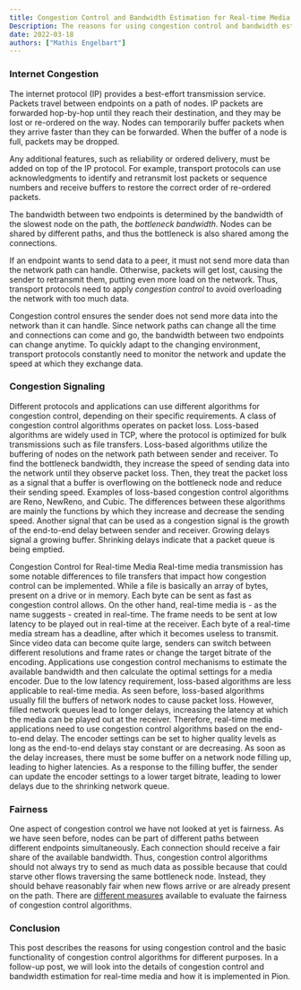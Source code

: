 ```yaml
---
title: Congestion Control and Bandwidth Estimation for Real-time Media
Description: The reasons for using congestion control and bandwidth estimation
date: 2022-03-18
authors: ["Mathis Engelbart"]
---
```


### Internet Congestion

The internet protocol (IP) provides a best-effort transmission service. Packets
travel between endpoints on a path of nodes. IP packets are forwarded hop-by-hop
until they reach their destination, and they may be lost or re-ordered on the
way. Nodes can temporarily buffer packets when they arrive faster than they can
be forwarded. When the buffer of a node is full, packets may be dropped.

Any additional features, such as reliability or ordered delivery, must be added
on top of the IP protocol. For example, transport protocols can use
acknowledgments to identify and retransmit lost packets or sequence numbers and
receive buffers to restore the correct order of re-ordered packets. 

The bandwidth between two endpoints is determined by the bandwidth of the
slowest node on the path, the *bottleneck bandwidth*. Nodes can be shared by
different paths, and thus the bottleneck is also shared among the connections.

If an endpoint wants to send data to a peer, it must not send more data than the
network path can handle. Otherwise, packets will get lost, causing the sender to
retransmit them, putting even more load on the network. Thus, transport
protocols need to apply *congestion control* to avoid overloading the network
with too much data.

Congestion control ensures the sender does not send more data into the network
than it can handle. Since network paths can change all the time and connections
can come and go, the bandwidth between two endpoints can change anytime. To
quickly adapt to the changing environment, transport protocols constantly need
to monitor the network and update the speed at which they exchange data.

### Congestion Signaling

Different protocols and applications can use different algorithms for congestion
control, depending on their specific requirements. A class of congestion control
algorithms operates on packet loss. Loss-based algorithms are widely used in
TCP, where the protocol is optimized for bulk transmissions such as file
transfers. Loss-based algorithms utilize the buffering of nodes on the network
path between sender and receiver. To find the bottleneck bandwidth, they
increase the speed of sending data into the network until they observe packet
loss. Then, they treat the packet loss as a signal that a buffer is overflowing
on the bottleneck node and reduce their sending speed. Examples of loss-based
congestion control algorithms are Reno, NewReno, and Cubic. The differences
between these algorithms are mainly the functions by which they increase and
decrease the sending speed. Another signal that can be used as a congestion
signal is the growth of the end-to-end delay between sender and receiver.
Growing delays signal a growing buffer. Shrinking delays indicate that a packet
queue is being emptied.

Congestion Control for Real-time Media Real-time media transmission has some
notable differences to file transfers that impact how congestion control can be
implemented. While a file is basically an array of bytes, present on a drive or
in memory. Each byte can be sent as fast as congestion control allows. On the
other hand, real-time media is - as the name suggests - created in real-time.
The frame needs to be sent at low latency to be played out in real-time at the
receiver. Each byte of a real-time media stream has a deadline, after which it
becomes useless to transmit. Since video data can become quite large, senders
can switch between different resolutions and frame rates or change the target
bitrate of the encoding. Applications use congestion control mechanisms to
estimate the available bandwidth and then calculate the optimal settings for a
media encoder. Due to the low latency requirement, loss-based algorithms are
less applicable to real-time media. As seen before, loss-based algorithms
usually fill the buffers of network nodes to cause packet loss. However, filled
network queues lead to longer delays, increasing the latency at which the media
can be played out at the receiver. Therefore, real-time media applications need
to use congestion control algorithms based on the end-to-end delay. The encoder
settings can be set to higher quality levels as long as the end-to-end delays
stay constant or are decreasing. As soon as the delay increases, there must be
some buffer on a network node filling up, leading to higher latencies. As a
response to the filling buffer, the sender can update the encoder settings to a
lower target bitrate, leading to lower delays due to the shrinking network
queue.

### Fairness

One aspect of congestion control we have not looked at yet is fairness.
As we have seen before, nodes can be part of different paths between different
endpoints simultaneously. Each connection should receive a fair share of the
available bandwidth. Thus, congestion control algorithms should not always try
to send as much data as possible because that could starve other flows
traversing the same bottleneck node. Instead, they should behave reasonably fair
when new flows arrive or are already present on the path. There are [different
measures](https://en.wikipedia.org/wiki/Fairness_measure) available to evaluate
the fairness of congestion control algorithms.

### Conclusion

This post describes the reasons for using congestion control and the basic
functionality of congestion control algorithms for different purposes. In a
follow-up post, we will look into the details of congestion control and
bandwidth estimation for real-time media and how it is implemented in Pion.

